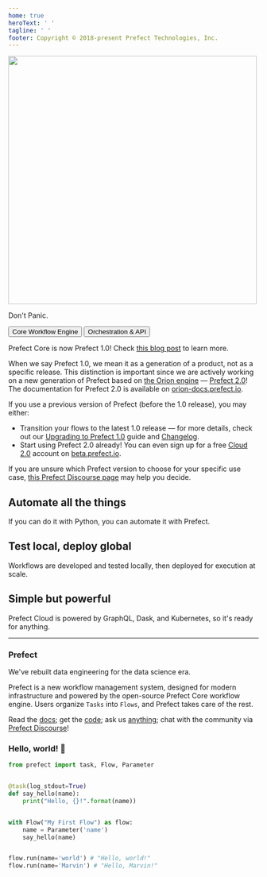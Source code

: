 ```yaml
---
home: true
heroText: ' '
tagline: ' '
footer: Copyright © 2018-present Prefect Technologies, Inc.
---
```


<div class="hero">
   <img src="/assets/prefect-logo-gradient-navy.svg" width="500" style="max-width: 500px;">
   <p class="description">Don't Panic.</p>
    <div class="action">
        <router-link to="core/">
            <button class="action-button"  to="core/">
                Core Workflow Engine
            </button>
         </router-link>
        <router-link to="orchestration/">
            <button class="action-button">
                Orchestration & API
            </button>
        </router-link>
    </div>
</div>


Prefect Core is now Prefect 1.0! Check [this blog post](https://www.prefect.io/blog/prefect-core-is-now-prefect-1-0/) to learn more.

When we say Prefect 1.0, we mean it as a generation of a product, not as a specific release. This distinction is important since we are actively working on a new generation of Prefect based on [the Orion engine](https://www.prefect.io/blog/announcing-prefect-orion) &mdash; [Prefect 2.0](https://www.prefect.io/blog/introducing-prefect-2-0/)! The documentation for Prefect 2.0 is available on [orion-docs.prefect.io](orion-docs.prefect.io). 

If you use a previous version of Prefect (before the 1.0 release), you may either:

- Transition your flows to the latest 1.0 release &mdash; for more details, check out our [Upgrading to Prefect 1.0](/orchestration/faq/upgrading_1.0) guide and [Changelog](/api/latest/changelog/).
- Start using Prefect 2.0 already! You can even sign up for a free [Cloud 2.0](https://orion-docs.prefect.io/ui/cloud/) account on [beta.prefect.io](https://beta.prefect.io/).


If you are unsure which Prefect version to choose for your specific use case, [this Prefect Discourse page](https://discourse.prefect.io/t/should-i-start-with-prefect-2-0-orion-skipping-prefect-1-0/544) may help you decide.



<div class="features">
<div class="feature">

## Automate all the things

If you can do it with Python, you can automate it with Prefect.

</div>
<div class="feature">

## Test local, deploy global

Workflows are developed and tested locally, then deployed for execution at scale.

</div>
<div class="feature">

## Simple but powerful

Prefect Cloud is powered by GraphQL, Dask, and Kubernetes, so it's ready for anything.

</div>
</div>

---

### Prefect

We've rebuilt data engineering for the data science era.

Prefect is a new workflow management system, designed for modern infrastructure and powered by the open-source Prefect Core workflow engine. Users organize `Tasks` into `Flows`, and Prefect takes care of the rest.

Read the [docs](/core/); get the [code](https://github.com/PrefectHQ/prefect); ask us [anything](https://www.prefect.io/slack); chat with the community via [Prefect Discourse](https://discourse.prefect.io/)!

### Hello, world! 👋

```python
from prefect import task, Flow, Parameter


@task(log_stdout=True)
def say_hello(name):
    print("Hello, {}!".format(name))


with Flow("My First Flow") as flow:
    name = Parameter('name')
    say_hello(name)


flow.run(name='world') # "Hello, world!"
flow.run(name='Marvin') # "Hello, Marvin!"
```

